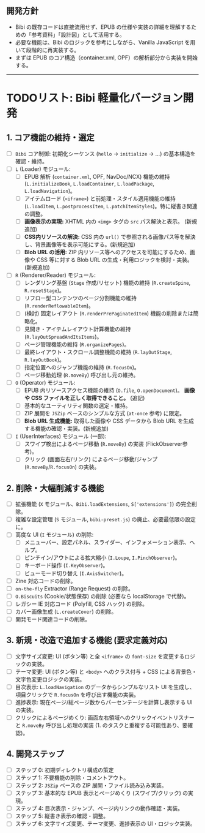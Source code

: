 ## 開発方針

- Bibi の既存コードは直接流用せず、EPUB の仕様や実装の詳細を理解するための「参考資料」「設計図」として活用する。
- 必要な機能は、Bibi のロジックを参考にしながら、Vanilla JavaScript を用いて段階的に再実装する。
- まずは EPUB のコア構造（container.xml, OPF）の解析部分から実装を開始する。

---

# TODOリスト: Bibi 軽量化バージョン開発

## 1. コア機能の維持・選定

-   [ ] `Bibi` コア制御: 初期化シーケンス (`hello` -> `initialize` -> ...) の基本構造を確認・維持。
-   [ ] `L` (Loader) モジュール:
    -   [ ] EPUB 解析 (`container.xml`, OPF, NavDoc/NCX) 機能の維持 (`L.initializeBook`, `L.loadContainer`, `L.loadPackage`, `L.loadNavigation`)。
    -   [ ] アイテムロード (`<iframe>`) と前処理・スタイル適用機能の維持 (`L.loadItem`, `L.postprocessItem`, `L.patchItemStyles`)。特に縦書き関連の調整。
    -   [ ] **画像表示の実現:** XHTML 内の `<img>` タグの `src` パス解決と表示。 (新規追加)
    -   [ ] **CSS内リソースの解決:** CSS 内の `url()` で参照される画像パス等を解決し、背景画像等を表示可能にする。(新規追加)
    -   [ ] **Blob URL の活用:** ZIP 内リソース等へのアクセスを可能にするため、画像や CSS 等に対する Blob URL の生成・利用ロジックを検討・実装。 (新規追加)
-   [ ] `R` (Renderer/Reader) モジュール:
    -   [ ] レンダリング基盤 (`Stage` 作成/リセット) 機能の維持 (`R.createSpine`, `R.resetStage`)。
    -   [ ] リフロー型コンテンツのページ分割機能の維持 (`R.renderReflowableItem`)。
    -   [ ] (検討) 固定レイアウト (`R.renderPrePaginatedItem`) 機能の削除または簡略化。
    -   [ ] 見開き・アイテムレイアウト計算機能の維持 (`R.layOutSpreadAndItsItems`)。
    -   [ ] ページ管理機能の維持 (`R.organizePages`)。
    -   [ ] 最終レイアウト・スクロール調整機能の維持 (`R.layOutStage`, `R.layOutBook`)。
    -   [ ] 指定位置へのジャンプ機能の維持 (`R.focusOn`)。
    -   [ ] ページ移動処理 (`R.moveBy`) 呼び出し元の維持。
-   [ ] `O` (Operator) モジュール:
    -   [ ] EPUB 内リソースアクセス機能の維持 (`O.file`, `O.openDocument`)。 **画像や CSS ファイルを正しく取得できること。** (追記)
    -   [ ] 基本的なユーティリティ関数の選定・維持。
    -   [ ] ZIP 展開を `JSZip` ベースのシンプルな方式 (`at-once` 参考) に限定。
    -   [ ] **Blob URL 生成機能:** 取得した画像や CSS データから Blob URL を生成する機能の確認・実装。(新規追加)
-   [ ] `I` (UserInterfaces) モジュール (一部):
    -   [ ] スワイプ検出によるページ移動 (`R.moveBy`) の実装 (FlickObserver参考)。
    -   [ ] クリック (画面左右/リンク) によるページ移動/ジャンプ (`R.moveBy`/`R.focusOn`) の実装。

## 2. 削除・大幅削減する機能

-   [ ] 拡張機能 (`X` モジュール、`Bibi.loadExtensions`, `S['extensions']`) の完全削除。
-   [ ] 複雑な設定管理 (`S` モジュール, `bibi-preset.js`) の廃止、必要最低限の設定に。
-   [ ] 高度な UI (`I` モジュール) の削除:
    -   [ ] メニューバー、設定パネル、スライダー、インフォメーション表示、ヘルプ。
    -   [ ] ピンチイン/アウトによる拡大縮小 (`I.Loupe`, `I.PinchObserver`)。
    -   [ ] キーボード操作 (`I.KeyObserver`)。
    -   [ ] ビューモード切り替え (`I.AxisSwitcher`)。
-   [ ] Zine 対応コードの削除。
-   [ ] `on-the-fly` Extractor (Range Request) の削除。
-   [ ] `O.Biscuits` (Cookie/状態保存) の削除 (必要なら localStorage で代替)。
-   [ ] レガシー IE 対応コード (Polyfill, CSS ハック) の削除。
-   [ ] カバー画像生成 (`L.createCover`) の削除。
-   [ ] 開発モード関連コードの削除。

## 3. 新規・改造で追加する機能 (要求定義対応)

-   [ ] 文字サイズ変更: UI (ボタン等) と全 `<iframe>` の `font-size` を変更するロジックの実装。
-   [ ] テーマ変更: UI (ボタン等) と `<body>` へのクラス付与 + CSS による背景色・文字色変更ロジックの実装。
-   [ ] 目次表示: `L.loadNavigation` のデータからシンプルなリスト UI を生成し、項目クリックで `R.focusOn` を呼び出す機能の実装。
-   [ ] 進捗表示: 現在ページ/総ページ数からパーセンテージを計算し表示する UI の実装。
-   [ ] クリックによるページめくり: 画面左右領域へのクリックイベントリスナーと `R.moveBy` 呼び出し処理の実装 (1. のタスクと重複する可能性あり、要確認)。

## 4. 開発ステップ

-   [ ] ステップ 0: 初期ディレクトリ構成の策定
-   [ ] ステップ 1: 不要機能の削除・コメントアウト。
-   [ ] ステップ 2: `JSZip` ベースの ZIP 展開・ファイル読み込み実装。
-   [ ] ステップ 3: 基本的な EPUB 表示とページめくり (スワイプ/クリック) の実現。
-   [ ] ステップ 4: 目次表示・ジャンプ、ページ内リンクの動作確認・実装。
-   [ ] ステップ 5: 縦書き表示の確認・調整。
-   [ ] ステップ 6: 文字サイズ変更、テーマ変更、進捗表示の UI・ロジック実装。 